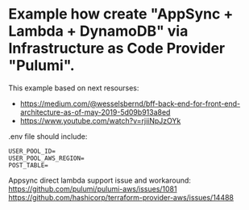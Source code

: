 # Example how create "AppSync + Lambda + DynamoDB" via Infrastructure as Code Provider "Pulumi".

This example based on next resourses:
- https://medium.com/@wesselsbernd/bff-back-end-for-front-end-architecture-as-of-may-2019-5d09b913a8ed
- https://www.youtube.com/watch?v=rjiiNpJzOYk

.env file should include:
```
USER_POOL_ID=
USER_POOL_AWS_REGION=
POST_TABLE=
```

Appsync direct lambda support issue and workaround:
https://github.com/pulumi/pulumi-aws/issues/1081
https://github.com/hashicorp/terraform-provider-aws/issues/14488
